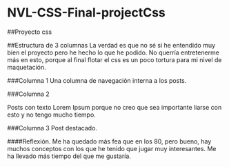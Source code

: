 # NVL-CSS-Final-projectCss
##Proyecto css

##Estructura de 3 columnas
La verdad es que no sé si he entendido muy bien el proyecto pero he hecho lo que he podido.
No querría entretenerme más en esto, porque al final flotar el css es un poco tortura para mi nivel de maquetación.

###Columna 1
Una columna de navegación interna a los posts.

###Columna 2

Posts con texto Lorem Ipsum porque no creo que sea importante liarse con esto y no tengo mucho tiempo.

###Columna 3
Post destacado.

####Reflexión.
Me ha quedado más fea que en los 80, pero bueno, hay muchos conceptos con los que he tenido que jugar muy interesantes.
Me ha llevado más tiempo del que me gustaría.
